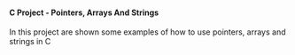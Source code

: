 #### C Project - Pointers, Arrays And Strings

In this project are shown some examples of how to use pointers, arrays and strings in C